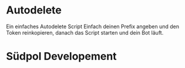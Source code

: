 # Autodelete
Ein einfaches Autodelete Script
Einfach deinen Prefix angeben und den Token reinkopieren, danach das Script starten und dein Bot läuft.

# Südpol Developement
